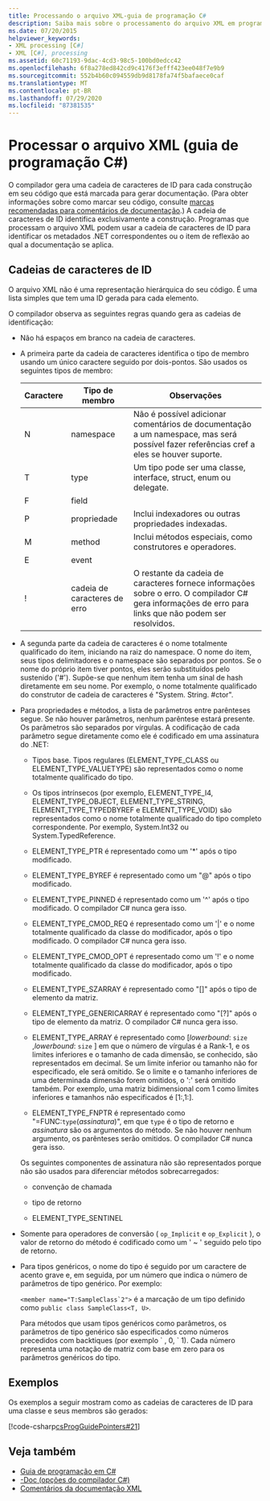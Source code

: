 ```yaml
---
title: Processando o arquivo XML-guia de programação C#
description: Saiba mais sobre o processamento do arquivo XML em programação em C#. Consulte exemplos de código e exiba recursos adicionais disponíveis.
ms.date: 07/20/2015
helpviewer_keywords:
- XML processing [C#]
- XML [C#], processing
ms.assetid: 60c71193-9dac-4cd3-98c5-100bd0edcc42
ms.openlocfilehash: 6f8a278ed842cd9c4176f3efff423ee048f7e9b9
ms.sourcegitcommit: 552b4b60c094559db9d8178fa74f5bafaece0caf
ms.translationtype: MT
ms.contentlocale: pt-BR
ms.lasthandoff: 07/29/2020
ms.locfileid: "87381535"
---
```

# <a name="process-the-xml-file-c-programming-guide"></a>Processar o arquivo XML (guia de programação C#)

O compilador gera uma cadeia de caracteres de ID para cada construção em seu código que está marcada para gerar documentação. (Para obter informações sobre como marcar seu código, consulte [marcas recomendadas para comentários de documentação](./recommended-tags-for-documentation-comments.md).) A cadeia de caracteres de ID identifica exclusivamente a construção. Programas que processam o arquivo XML podem usar a cadeia de caracteres de ID para identificar os metadados .NET correspondentes ou o item de reflexão ao qual a documentação se aplica.

## <a name="id-strings"></a>Cadeias de caracteres de ID

O arquivo XML não é uma representação hierárquica do seu código. É uma lista simples que tem uma ID gerada para cada elemento.

O compilador observa as seguintes regras quando gera as cadeias de identificação:

- Não há espaços em branco na cadeia de caracteres.

- A primeira parte da cadeia de caracteres identifica o tipo de membro usando um único caractere seguido por dois-pontos. São usados os seguintes tipos de membro:

    |Caractere|Tipo de membro|Observações|
    |---------------|-----------------|-|
    |N|namespace|Não é possível adicionar comentários de documentação a um namespace, mas será possível fazer referências cref a eles se houver suporte.|
    |T|type|Um tipo pode ser uma classe, interface, struct, enum ou delegate.|
    |F|field|
    |P|propriedade|Inclui indexadores ou outras propriedades indexadas.|
    |M|method|Inclui métodos especiais, como construtores e operadores.|
    |E|event|
    |!|cadeia de caracteres de erro|O restante da cadeia de caracteres fornece informações sobre o erro. O compilador C# gera informações de erro para links que não podem ser resolvidos.|

- A segunda parte da cadeia de caracteres é o nome totalmente qualificado do item, iniciando na raiz do namespace. O nome do item, seus tipos delimitadores e o namespace são separados por pontos. Se o nome do próprio item tiver pontos, eles serão substituídos pelo sustenido ('#'). Supõe-se que nenhum item tenha um sinal de hash diretamente em seu nome. Por exemplo, o nome totalmente qualificado do construtor de cadeia de caracteres é "System. String. #ctor".

- Para propriedades e métodos, a lista de parâmetros entre parênteses segue. Se não houver parâmetros, nenhum parêntese estará presente. Os parâmetros são separados por vírgulas. A codificação de cada parâmetro segue diretamente como ele é codificado em uma assinatura do .NET:

  - Tipos base. Tipos regulares (ELEMENT_TYPE_CLASS ou ELEMENT_TYPE_VALUETYPE) são representados como o nome totalmente qualificado do tipo.

  - Os tipos intrínsecos (por exemplo, ELEMENT_TYPE_I4, ELEMENT_TYPE_OBJECT, ELEMENT_TYPE_STRING, ELEMENT_TYPE_TYPEDBYREF e ELEMENT_TYPE_VOID) são representados como o nome totalmente qualificado do tipo completo correspondente. Por exemplo, System.Int32 ou System.TypedReference.

  - ELEMENT_TYPE_PTR é representado como um '\*' após o tipo modificado.

  - ELEMENT_TYPE_BYREF é representado como um "\@" após o tipo modificado.

  - ELEMENT_TYPE_PINNED é representado como um '^' após o tipo modificado. O compilador C# nunca gera isso.

  - ELEMENT_TYPE_CMOD_REQ é representado como um '&#124;' e o nome totalmente qualificado da classe do modificador, após o tipo modificado. O compilador C# nunca gera isso.

  - ELEMENT_TYPE_CMOD_OPT é representado como um '!' e o nome totalmente qualificado da classe do modificador, após o tipo modificado.

  - ELEMENT_TYPE_SZARRAY é representado como "[]" após o tipo de elemento da matriz.

  - ELEMENT_TYPE_GENERICARRAY é representado como "[?]" após o tipo de elemento da matriz. O compilador C# nunca gera isso.

  - ELEMENT_TYPE_ARRAY é representado como [*lowerbound*: `size` ,*lowerbound*: `size` ] em que o número de vírgulas é a Rank-1, e os limites inferiores e o tamanho de cada dimensão, se conhecido, são representados em decimal. Se um limite inferior ou tamanho não for especificado, ele será omitido. Se o limite e o tamanho inferiores de uma determinada dimensão forem omitidos, o ':' será omitido também. Por exemplo, uma matriz bidimensional com 1 como limites inferiores e tamanhos não especificados é [1:,1:].

  - ELEMENT_TYPE_FNPTR é representado como "=FUNC:`type`(*assinatura*)", em que `type` é o tipo de retorno e *assinatura* são os argumentos do método. Se não houver nenhum argumento, os parênteses serão omitidos. O compilador C# nunca gera isso.

  Os seguintes componentes de assinatura não são representados porque não são usados para diferenciar métodos sobrecarregados:

  - convenção de chamada

  - tipo de retorno

  - ELEMENT_TYPE_SENTINEL

- Somente para operadores de conversão ( `op_Implicit` e `op_Explicit` ), o valor de retorno do método é codificado como um ' ~ ' seguido pelo tipo de retorno.

- Para tipos genéricos, o nome do tipo é seguido por um caractere de acento grave e, em seguida, por um número que indica o número de parâmetros de tipo genérico. Por exemplo:

     ``<member name="T:SampleClass`2">`` é a marcação de um tipo definido como `public class SampleClass<T, U>`.

     Para métodos que usam tipos genéricos como parâmetros, os parâmetros de tipo genérico são especificados como números precedidos com backtiques (por exemplo \` , 0, \` 1). Cada número representa uma notação de matriz com base em zero para os parâmetros genéricos do tipo.

## <a name="examples"></a>Exemplos

Os exemplos a seguir mostram como as cadeias de caracteres de ID para uma classe e seus membros são gerados:

[!code-csharp[csProgGuidePointers#21](~/samples/snippets/csharp/VS_Snippets_VBCSharp/csProgGuidePointers/CS/Pointers.cs#21)]

## <a name="see-also"></a>Veja também

- [Guia de programação em C#](../index.md)
- [-Doc (opções do compilador C#)](../../language-reference/compiler-options/doc-compiler-option.md)
- [Comentários da documentação XML](./index.md)
